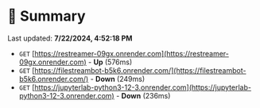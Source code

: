 # 📖 Summary
Last updated: **7/22/2024, 4:52:18 PM**

- `GET` [https://restreamer-09gx.onrender.com](https://restreamer-09gx.onrender.com) - **Up** (576ms)
- `GET` [https://filestreambot-b5k6.onrender.com/](https://filestreambot-b5k6.onrender.com/) - **Down** (249ms)
- `GET` [https://jupyterlab-python3-12-3.onrender.com](https://jupyterlab-python3-12-3.onrender.com) - **Down** (236ms)
